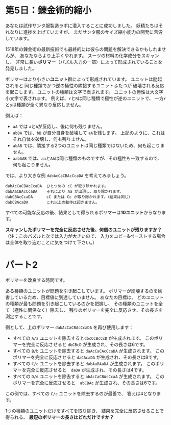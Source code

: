 # 第5日：錬金術的縮小 #

あなたは試作サンタ服製造ラボに潜入することに成功しました。
妖精たちはそれなりに進捗を上げていますが、
まだサンタ服のサイズ縮小能力の開発に苦労しています。

1518年の錬金術の最新技術でも最終的には彼らの問題を解決できるかもしれませんが、
あなたならより上手くやれます。
スーツの材料の化学成分をスキャンし、
非常に長い**ポリマー**（パズル入力の一部）によって形成されていることを発見しました。

ポリマーはより小さい**ユニット**群によって形成されています。
ユニットは励起されると
同じ種類でかつ逆の極性の隣接するユニットふたつが
破壊される反応を起こします。
ユニットの種類は文字で表されます。
ユニットの極性は大文字小文字で表されます。
例えば、`r`と`R`は同じ種類で極性が逆のユニットで、
一方`r`と`s`は種類が全く異なり反応しません。

例えば：

- `aA` では `a`と`A`が反応し、後に何も残りません。
- `abBA` では、`bB` が自分自身を破壊して `aA`を残します。
上記のように、これはそれ自体を破壊し、何も残りません。
- `abAB` では、隣接する2つのユニットは同じ種類ではないため、何も起こりません。
- `aabAAB` では、`aa`と`AA`は同じ種類のものですが、その極性も一致するので、
何も起こりません。

では、より大きな例 `dabAcCaCBAcCcaDA` を考えてみましょう。

```
dabAcCaCBAcCcaDA  ひとつめの cC が取り除かれます。
dabAaCBAcCcaDA    それにより Aa が出現し、取り除かれます。
dabCBAcCcaDA      cC または Cc が取り除かれます。（結果は同じ）
dabCBAcaDA        これ以上の動作は起きません。
```

すべての可能な反応の後、結果として得られるポリマーは**10ユニット**からなります。

**スキャンしたポリマーを完全に反応させた後、何個のユニットが残りますか？**
（注：このパズルと次では入力が大きいので、
入力をコピー&ペーストする場合は全体を取り込むことに気をつけて下さい。）

# パート2 #

ポリマーを改良する時間です。

ある種類のユニットが問題を引き起こしています。
ポリマーが崩壊するのを妨害しているため、目標値に到達していません。
あなたの目標は、
どのユニットの種類が最も問題を引き起こしているのかを把握し、
その種類のユニットを全て（極性に関係なく）除去し、
残りのポリマーを完全に反応させ、その長さを測定することです。

例として、上のポリマー `dabAcCaCBAcCcaDA` を再び使用します：

- すべての `A/a` ユニットを除去すると`dbcCCBcCcD` が生成されます。
このポリマーを完全に反応させると `dbCBcD` が生成され、その長さは6です。
- すべての `B/b` ユニットを除去すると `daAcCaCAcCcaDA` が生成されます。
このポリマーを完全に反応させると `daCAcaDA` が生成され、その長さは8です。
- すべての `C/c` ユニットを除去すると `dabAaBAaDA` が生成されます。
このポリマーを完全に反応させると　`daDA` が生成され、その長さは4です。
- すべての `D/d` ユニットを除去すると `abAcCaCBAcCcaA` が生成されます。
このポリマーを完全に反応させると　`abCBAc` が生成され、その長さは6です。

この例では、すべての `C/c` ユニットを除去するのが最善で、
答えは4となります。

1つの種類のユニットだけをすべてを取り除き、
結果を完全に反応させることで得られる、
**最短のポリマーの長さはどれだけですか？**
